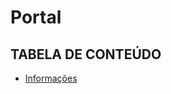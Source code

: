 <!-- TITLE -->
# Portal

<!-- TABLE OF CONTENTS -->
## TABELA DE CONTEÚDO

<!-- * [Vista por cima](#vista-por-cima) -->
<!--  * [Foto da tela](#foto-da-tela) -->
<!--  * [Links](#links) -->
<!-- * [Meu processo](#meu-processo) -->
<!--  * [Construido com](#construido-com) -->
<!--  * [O que aprendi](#o-que-aprendi) -->
<!--  * [Desenvolvimento continuo](#desenvolvimento-continuo) -->
<!--  * [Recursos úteis](recursos-uteis) -->
<!-- * [Autor](#autor) -->
<!-- * [Agradecimentos](#agradecimentos) -->
* [Informações](#informações)

<!-- OVERVIEW -->
